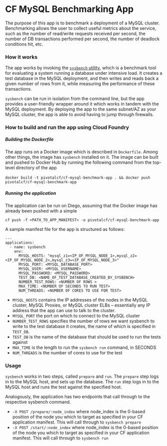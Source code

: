 # CF MySQL Benchmarking App

The purpose of this app is to benchmark a deployment of a MySQL cluster. Benchmarking allows the user to collect useful metrics about the service, such as the number of read/write requests received per second, the number of DB transactions performed per second, the number of deadlock conditions hit, etc.

### How it works

The app works by invoking the [`sysbench` utility](https://launchpad.net/sysbench), which is a benchmark tool for evaluating a system running a database under intensive load. It creates a test database in the MySQL deployment, and then writes and reads back a given number of rows from it, while measuring the performance of these transactions.

`sysbench` can be run in isolation from the command line, but the app provides a user-friendly wrapper around it which works in tandem with the MySQL deployment. By deploying the app to the same subnet/AZ as your MySQL cluster, the app is able to avoid having to jump through firewalls.

### How to build and run the app using Cloud Foundry


##### Building the Dockerfile
The app runs on a Docker image which is described in `Dockerfile`. Among other things, the image has `sysbench` installed on it. The image can be built and pushed to Docker Hub by running the following command from the top-level directory of the app <br><br>
`docker build -t pivotalcf/cf-mysql-benchmark-app . && docker push pivotalcf/cf-mysql-benchmark-app`

##### Running the application

The application can be run on Diego, assuming that the Docker image has already been pushed with a simple<br>

`cf push -f <PATH_TO_APP_MANIFEST> -o pivotalcf/cf-mysql-benchmark-app`

A sample manifest file for the app is structured as follows:

```
---
applications:
  - name: sysbench
    env:
      MYSQL_HOSTS: "mysql_z1=<IP_OF_MYSQL_NODE_1>,mysql_z2=<IP_OF_MYSQL_NODE_2>,mysql_z3=<IP_OF_MYSQL_NODE_3>"
      MYSQL_PORT: <MYSQL_DATABASE_PORT>
      MYSQL_USER: <MYSQL_USERNAME>
      MYSQL_PASSWORD: <MYSQL_PASSWORD>
      TEST_DB: <NAME_OF_TEST_DATABASE_CREATED_BY_SYSBENCH>
      NUMBER_TEST_ROWS: <NUMBER OF ROWS >
      MAX_TIME: <NUMBER OF SECONDS TO RUN TEST>
      NUM_THREADS: <NUMBER OF CORES TO USE FOR TEST>
```

- `MYSQL_HOSTS` contains the IP addresses of the nodes in the MySQL cluster, MySQL Proxies, or MySQL cluster ELBs – essentially any IP address that the app can use to talk to the cluster.
- `MYSQL_PORT` the port on which to connect to the MySQL cluster
- `NUMBER_TEST_ROWS` specifies the number of rows we want sysbench to write to the test database it creates, the name of which is specified in `TEST_DB`.
- `TEST_DB` is the name of the database that should be used to run the tests against
- `MAX_TIME` is the length to run the `sysbench run` command, in SECONDS
- `NUM_THREADS` is the number of cores to use for the test

### Usage

`sysbench` works in two steps, called `prepare` and `run`. The `prepare` step logs in to the MySQL host, and sets up the database. The `run` step logs in to the MySQL host and runs the test against the specified host.

Analogously, the application has two endpoints that call through to the respective sysbench command.
- `-X POST /prepare/:node_index` where node_index is the 0-based position of the node you which to target as specified in your CF application manifest. This will call through to `sysbench prepare`
- `-X POST /start/:node_index` where node_index is the 0-based position of the node you which to target as specified in your CF application manifest. This will call through to `sysbench run`
